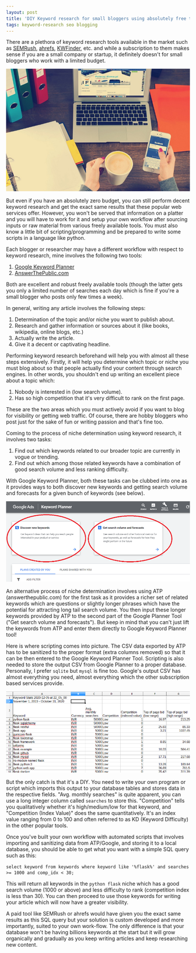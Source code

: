 ```yaml
---
layout: post
title: 'DIY Keyword research for small bloggers using absolutely free tools'
tags: keyword-research seo blogging
---
```


There are a plethora of keyword research tools available in the market such as [SEMRush](https://www.semrush.com/), [ahrefs](https://ahrefs.com/dashboard), [KWFinder](https://kwfinder.com/), etc. and while a subscription to them makes sense if you are a small company or startup, it definitely doesn't for small bloggers who work with a limited budget.

![python code](/uploads/laptop-coffee-mobile.jpeg)

But even if you have an absolutely zero budget, you can still perform decent keyword research and get the exact same results that these popular web services offer. However, you won't be served that information on a platter and you will have to work for it and setup your own workflow after sourcing inputs or raw material from various freely available tools. You must also know a little bit of scripting/programming and be prepared to write some scripts in a language like python.

Each blogger or researcher may have a different workflow with respect to keyword research, mine involves the following two tools:

1. [Google Keyword Planner](https://ads.google.com/aw/keywordplanner/)
2. [AnswerThePublic.com](https://answerthepublic.com/)

Both are excellent and robust freely available tools (though the latter gets you only a limited number of searches each day which is fine if you're a small blogger who posts only few times a week).

In general, writing any article involves the following steps:

1. Determination of the topic and/or niche you want to publish about.
2. Research and gather information or sources about it (like books, wikipedia, online blogs, etc.)
3. Actually write the article.
4. Give it a decent or captivating headline.

Performing keyword research beforehand will help you with almost all these steps extensively. Firstly, it will help you determine which topic or niche you must blog about so that people actually find your content through search engines. In other words, you shouldn't end up writing an excellent piece about a topic which:

1. Nobody is interested in (low search volume).
2. Has so high competition that it's very difficult to rank on the first page.

These are the two areas which you must actively avoid if you want to blog for visibility or getting web traffic. Of course, there are hobby bloggers who post just for the sake of fun or writing passion and that's fine too.

Coming to the process of niche determination using keyword research, it involves two tasks:

1. Find out which keywords related to our broader topic are currently in vogue or trending.
2. Find out which among those related keywords have a combination of good search volume and less ranking difficulty.

With Google Keyword Planner, both these tasks can be clubbed into one as it provides ways to both discover new keywords and getting search volume and forecasts for a given bunch of keywords (see below).

![Google Keyword Planner Tool](/uploads/google_keyword_planner_tool.png)

An alternative process of niche determination involves using ATP (answerthepublic.com) for the first task as it provides a richer set of related keywords which are questions or slightly longer phrases which have the potential for attracting long tail search volume. You then input these longer keywords provided by ATP to the second part of the Google Planner Tool ("Get search volume and forecasts"). But keep in mind that you can't just lift the keywords from ATP and enter them directly to Google Keyword Planner tool!

Here is where scripting comes into picture. The CSV data exported by ATP has to be sanitized to the proper format (extra columns removed) so that it can be then entered to the Google Keyword Planner Tool. Scripting is also needed to store the output CSV from Google Planner to a proper database. Personally, I prefer `sqlite` but `mysql` is fine too. Google's output CSV has almost everything you need, almost everything which the other subscription based services provide.

![Google Keyword Planner Results](/uploads/google_keyword_planner_results.png)

But the only catch is that it's a DIY. You need to write your own program or script which imports this output to your database tables and stores data in the respective fields. "Avg. monthly searches" is quite apparent, you can use a long integer column called `searches` to store this. "Competition" tells you qualitatively whether it's high/medium/low for that keyword, and "Competition (Index Value)" does the same quantitatively. It's an index value ranging from 0 to 100 and often referred to as KD (Keyword Difficulty) in the other popular tools.

Once you've built your own workflow with automated scripts that involves importing and sanitizing data from ATP/Google, and storing it to a local database, you should be able to get what you want with a simple SQL query such as this:

	select keyword from keywords where keyword like '%flask%' and searches >= 1000 and comp_idx < 30;
	
This will return all keywords in the `python flask`	niche which has a good search volume (1000 or above) and less difficulty to rank (competition index is less than 30). You can then proceed to use those keywords for writing your article which will now have a greater visibility.

A paid tool like SEMRush or ahrefs would have given you the exact same results as this SQL query but your solution is custom developed and more importantly, suited to your own work-flow. The only difference is that your database won't be having billions keywords at the start but it will grow organically and gradually as you keep writing articles and keep researching new content.